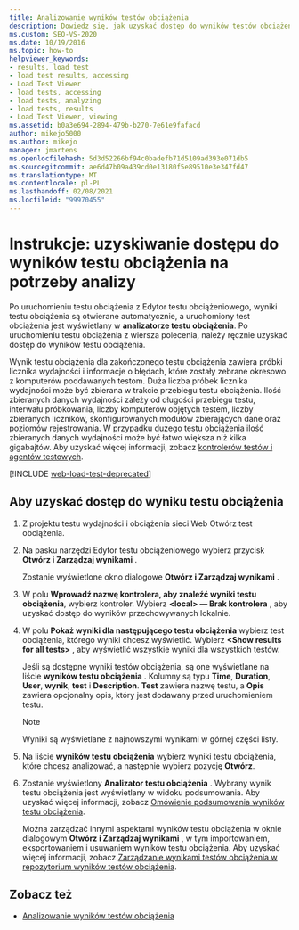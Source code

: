 ```yaml
---
title: Analizowanie wyników testów obciążenia
description: Dowiedz się, jak uzyskać dostęp do wyników testów obciążenia do analizy, automatycznie za pośrednictwem analizatora testu obciążenia lub ręcznie dla testów z wiersza polecenia.
ms.custom: SEO-VS-2020
ms.date: 10/19/2016
ms.topic: how-to
helpviewer_keywords:
- results, load test
- load test results, accessing
- Load Test Viewer
- load tests, accessing
- load tests, analyzing
- load tests, results
- Load Test Viewer, viewing
ms.assetid: b0a3e694-2894-479b-b270-7e61e9fafacd
author: mikejo5000
ms.author: mikejo
manager: jmartens
ms.openlocfilehash: 5d3d52266bf94c0badefb71d5109ad393e071db5
ms.sourcegitcommit: ae6d47b09a439cd0e13180f5e89510e3e347fd47
ms.translationtype: MT
ms.contentlocale: pl-PL
ms.lasthandoff: 02/08/2021
ms.locfileid: "99970455"
---
```

# <a name="how-to-access-load-test-results-for-analysis"></a>Instrukcje: uzyskiwanie dostępu do wyników testu obciążenia na potrzeby analizy

Po uruchomieniu testu obciążenia z Edytor testu obciążeniowego, wyniki testu obciążenia są otwierane automatycznie, a uruchomiony test obciążenia jest wyświetlany w **analizatorze testu obciążenia**. Po uruchomieniu testu obciążenia z wiersza polecenia, należy ręcznie uzyskać dostęp do wyników testu obciążenia.

Wynik testu obciążenia dla zakończonego testu obciążenia zawiera próbki licznika wydajności i informacje o błędach, które zostały zebrane okresowo z komputerów poddawanych testom. Duża liczba próbek licznika wydajności może być zbierana w trakcie przebiegu testu obciążenia. Ilość zbieranych danych wydajności zależy od długości przebiegu testu, interwału próbkowania, liczby komputerów objętych testem, liczby zbieranych liczników, skonfigurowanych modułów zbierających dane oraz poziomów rejestrowania. W przypadku dużego testu obciążenia ilość zbieranych danych wydajności może być łatwo większa niż kilka gigabajtów. Aby uzyskać więcej informacji, zobacz [kontrolerów testów i agentów testowych](configure-test-agents-and-controllers-for-load-tests.md).

[!INCLUDE [web-load-test-deprecated](includes/web-load-test-deprecated.md)]

## <a name="to-access-a-load-test-result"></a>Aby uzyskać dostęp do wyniku testu obciążenia

1. Z projektu testu wydajności i obciążenia sieci Web Otwórz test obciążenia.

2. Na pasku narzędzi Edytor testu obciążeniowego wybierz przycisk **Otwórz i Zarządzaj wynikami** .

     Zostanie wyświetlone okno dialogowe **Otwórz i Zarządzaj wynikami** .

3. W polu **Wprowadź nazwę kontrolera, aby znaleźć wyniki testu obciążenia**, wybierz kontroler. Wybierz **\<local> — Brak kontrolera** , aby uzyskać dostęp do wyników przechowywanych lokalnie.

4. W polu **Pokaż wyniki dla następującego testu obciążenia** wybierz test obciążenia, którego wyniki chcesz wyświetlić. Wybierz **\<Show results for all tests>** , aby wyświetlić wszystkie wyniki dla wszystkich testów.

     Jeśli są dostępne wyniki testów obciążenia, są one wyświetlane na liście **wyników testu obciążenia** . Kolumny są typu **Time**, **Duration**, **User**, **wynik**, **test** i **Description**. **Test** zawiera nazwę testu, a **Opis** zawiera opcjonalny opis, który jest dodawany przed uruchomieniem testu.

    > [!NOTE]
    > Wyniki są wyświetlane z najnowszymi wynikami w górnej części listy.

5. Na liście **wyników testu obciążenia** wybierz wyniki testu obciążenia, które chcesz analizować, a następnie wybierz pozycję **Otwórz**.

6. Zostanie wyświetlony **Analizator testu obciążenia** . Wybrany wynik testu obciążenia jest wyświetlany w widoku podsumowania. Aby uzyskać więcej informacji, zobacz [Omówienie podsumowania wyników testu obciążenia](../test/load-test-results-summary-overview.md).

     Można zarządzać innymi aspektami wyników testu obciążenia w oknie dialogowym **Otwórz i Zarządzaj wynikami** , w tym importowaniem, eksportowaniem i usuwaniem wyników testu obciążenia. Aby uzyskać więcej informacji, zobacz [Zarządzanie wynikami testów obciążenia w repozytorium wyników testów obciążenia](../test/manage-load-test-results-in-the-load-test-results-repository.md).

## <a name="see-also"></a>Zobacz też

- [Analizowanie wyników testów obciążenia](../test/analyze-load-test-results-using-the-load-test-analyzer.md)
